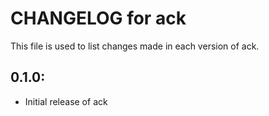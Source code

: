 # CHANGELOG for ack

This file is used to list changes made in each version of ack.

## 0.1.0:

* Initial release of ack
